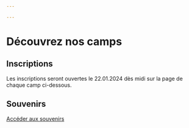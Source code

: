 ```yaml
---

---
```

# Découvrez nos camps

## Inscriptions

Les inscriptions seront ouvertes le 22.01.2024 dès midi sur la page de chaque camp ci-dessous.

## Souvenirs

[Accéder aux souvenirs](/souvenirs)
